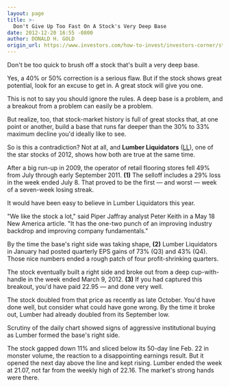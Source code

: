 ```yaml
---
layout: page
title: >-
  Don't Give Up Too Fast On A Stock's Very Deep Base
date: 2012-12-20 16:55 -0800
author: DONALD H. GOLD
origin_url: https://www.investors.com/how-to-invest/investors-corner/stock-deep-base-correction-lumber-liquidators-investing/
---
```


Don't be too quick to brush off a stock that's built a very deep base.

Yes, a 40% or 50% correction is a serious flaw. But if the stock shows great potential, look for an excuse to get in. A great stock will give you one.

This is not to say you should ignore the rules. A deep base is a problem, and a breakout from a problem can easily be a problem.

But realize, too, that stock-market history is full of great stocks that, at one point or another, build a base that runs far deeper than the 30% to 33% maximum decline you'd ideally like to see.

So is this a contradiction? Not at all, and **Lumber Liquidators** ([LL](https://research.investors.com/quote.aspx?symbol=LL)), one of the star stocks of 2012, shows how both are true at the same time.

After a big run-up in 2009, the operator of retail flooring stores fell 49% from July through early September 2011. **(1)** The selloff includes a 29% loss in the week ended July 8. That proved to be the first — and worst — week of a seven-week losing streak.

It would have been easy to believe in Lumber Liquidators this year.

"We like the stock a lot," said Piper Jaffray analyst Peter Keith in a May 18 New America article. "It has the one-two punch of an improving industry backdrop and improving company fundamentals."

By the time the base's right side was taking shape, **(2)** Lumber Liquidators in January had posted quarterly EPS gains of 73% (Q3) and 43% (Q4). Those nice numbers ended a rough patch of four profit-shrinking quarters.

The stock eventually built a right side and broke out from a deep cup-with-handle in the week ended March 9, 2012. **(3)** If you had captured this breakout, you'd have paid 22.95 — and done very well.

The stock doubled from that price as recently as late October. You'd have done well, but consider what could have gone wrong. By the time it broke out, Lumber had already doubled from its September low.

Scrutiny of the daily chart showed signs of aggressive institutional buying as Lumber formed the base's right side.

The stock gapped down 11% and sliced below its 50-day line Feb. 22 in monster volume, the reaction to a disappointing earnings result. But it opened the next day above the line and kept rising. Lumber ended the week at 21.07, not far from the weekly high of 22.16. The market's strong hands were there.
